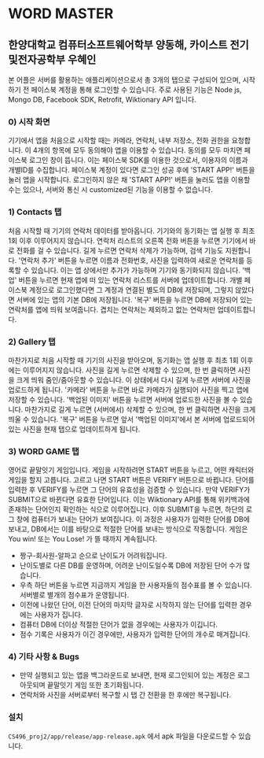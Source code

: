# WORD MASTER

## 한양대학교 컴퓨터소프트웨어학부 양동해, 카이스트 전기및전자공학부 우혜인

본 어플은 서버를 활용하는 애플리케이션으로서 총 3개의 탭으로 구성되어 있으며, 시작하기 전 페이스북 계정을 통해 로그인할 수 있습니다.
주로 사용된 기능은 Node js, Mongo DB, Facebook SDK, Retrofit, Wiktionary API 입니다.

### 0) 시작 화면
기기에서 앱을 처음으로 시작할 때는 카메라, 연락처, 내부 저장소, 전화 권한을 요청합니다. 이 4개의 항목에 모두 동의해야 앱을 이용할 수 있습니다. 동의를 모두 마치면 페이스북 로그인 창이 뜹니다.
이는 페이스북 SDK를 이용한 것으로서, 이용자의 이름과 개별ID를 수집합니다.
페이스북 계정이 있다면 로그인 성공 후에 'START APP!' 버튼을 눌러 앱을 시작합니다. 
로그인하지 않은 채 'START APP!' 버튼을 눌러도 앱을 이용할 수는 있으나, 서버와 통신 시 customized된 기능을 이용할 수 없습니다.

### 1) Contacts 탭
처음 시작할 때 기기의 연락처 데이터를 받아옵니다. 기기와의 동기화는 앱 실행 후 최초 1회 이후 이루어지지 않습니다. 
연락처 리스트의 오른쪽 전화 버튼을 누르면 기기에서 바로 전화를 걸 수 있습니다. 길게 누르면 연락처 삭제가 가능하며, 검색 기능도 지원합니다.
'연락처 추가' 버튼을 누르면 이름과 전화번호, 사진을 입력하여 새로운 연락처를 등록할 수 있습니다. 이는 앱 상에서만 추가가 가능하며 기기와 동기화되지 않습니다.
'백업' 버튼을 누르면 현재 앱에 떠 있는 연락처 리스트를 서버에 업데이트합니다. 
개별 페이스북 계정으로 로그인했다면 그 계정과 연결된 별도의 DB에 저장되며, 그렇지 않았다면 서버에 있는 앱의 기본 DB에 저장됩니다. 
'복구' 버튼을 누르면 DB에 저장되어 있는 연락처를 앱에 띄워 보여줍니다. 겹치는 연락처는 제외하고 없는 연락처만 업데이트합니다.

### 2) Gallery 탭
마찬가지로 처음 시작할 때 기기의 사진을 받아오며, 동기화는 앱 실행 후 최초 1회 이후에는 이루어지지 않습니다.
사진을 길게 누르면 삭제할 수 있으며, 한 번 클릭하면 사진을 크게 띄워 줌인/줌아웃할 수 있습니다. 이 상태에서 다시 길게 누르면 서버에 사진을 업로드하게 됩니다.
'카메라' 버튼을 누르면 바로 카메라가 실행되어 사진을 찍고 앱에 저장할 수 있습니다.
'백업된 이미지' 버튼을 누르면 서버에 업로드한 사진을 볼 수 있습니다. 마찬가지로 길게 누르면 (서버에서) 삭제할 수 있으며, 한 번 클릭하면 사진을 크게 띄울 수 있습니다.
'복구' 버튼을 누르면 앞서 '백업된 이미지'에서 본 서버에 업로드되어 있는 사진을 현재 탭으로 업데이트하게 됩니다.

### 3) WORD GAME 탭
영어로 끝말잇기 게임입니다. 게임을 시작하려면 START 버튼을 누르고, 어떤 캐릭터와 게임을 할지 고릅니다. 고르고 나면 START 버튼은 VERIFY 버튼으로 바뀝니다.
단어를 입력한 후 VERIFY를 누르면 그 단어의 유효성을 검증할 수 있습니다. 만약 VERIFY가 SUBMIT으로 바뀐다면 유효한 단어입니다. 
이는 Wiktionary API를 통해 위키백과에 존재하는 단어인지 확인하는 식으로 이루어집니다.
이후 SUBMIT을 누르면, 하단의 로그 창에 컴퓨터가 보내는 단어가 보여집니다. 이 과정은 사용자가 입력한 단어를 DB에 보내고, DB에서는 이를 바탕으로 적절한 단어를 보내는 방식으로 작동합니다.
게임은 You win! 또는 You Lose! 가 뜰 때까지 계속됩니다.

- 짱구-회사원-알파고 순으로 난이도가 어려워집니다.
- 난이도별로 다른 DB를 운영하며, 어려운 난이도일수록 DB에 저장된 단어 수가 많습니다.
- 우측 하단 버튼을 누르면 지금까지 게임을 한 사용자들의 점수표를 볼 수 있습니다. 서버별로 별개의 점수표가 운영됩니다.
- 이전에 나왔던 단어, 이전 단어의 마지막 글자로 시작하지 않는 단어를 입력한 경우에는 사용자가 집니다.
- 컴퓨터 DB에 더이상 적절한 단어가 없을 경우에는 사용자가 이깁니다.
- 점수 기록은 사용자가 이긴 경우에만, 사용자가 입력한 단어의 개수로 매겨집니다.

### 4) 기타 사항 & Bugs
- 만약 실행되고 있는 앱을 백그라운드로 보내면, 현재 로그인되어 있는 계정은 로그아웃되며 끝말잇기 게임 또한 초기화됩니다.
- 연락처와 사진을 서버로부터 복구할 시 탭 간 전환을 한 후에만 복구됩니다.


### 설치
`CS496_proj2/app/release/app-release.apk` 에서 apk 파일을 다운로드할 수 있습니다.
